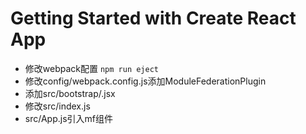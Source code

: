 # Getting Started with Create React App

- 修改webpack配置
`npm run eject`
- 修改config/webpack.config.js添加ModuleFederationPlugin
- 添加src/bootstrap/.jsx
- 修改src/index.js
- src/App.js引入mf组件
